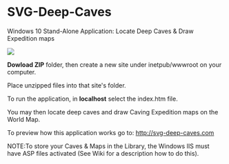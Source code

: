 # SVG-Deep-Caves
Windows 10 Stand-Alone Application: Locate Deep Caves &amp; Draw Expedition maps

![](http://svg-deep-caves.com/Images/introMap.png)

**Dowload ZIP** folder, then create a new site under inetpub/wwwroot on your computer.

Place unzipped files into that site's folder.

To run the application, in **localhost** select the index.htm file. 

You may then locate deep caves and draw Caving Expedition maps on the World Map.

To preview how this application works go to: http://svg-deep-caves.com

NOTE:To store your Caves & Maps in the Library, the Windows IIS must have 
ASP files activated (See Wiki for a description how to do this).

